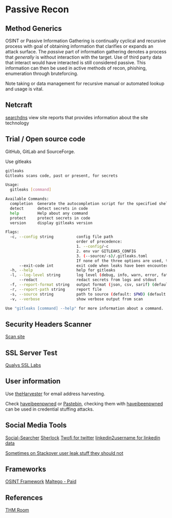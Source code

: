 # Passive Recon

## Method Generics

OSINT or Passive Information Gathering is continually cyclical and recursive process with goal of obtaining information that clarifies or expands an attack surface. The *passive* part of information gathering denotes a process that *generally*  is without interaction with the target. Use of third party data that interact would have interacted is still considered passive. This information can then be used in active methods of recon, phishing, enumeration through bruteforcing.

Note taking or data management for recursive manual or automated lookup and usage is vital.

## Netcraft
[searchdns](https://searchdns.netcraft.com) view site reports that provides information about the site technology

## Trial / Open source code 
GitHub, GitLab and SourceForge.

Use gitleaks
```bash
gitleaks                                                                                                                                      
Gitleaks scans code, past or present, for secrets

Usage:
  gitleaks [command]

Available Commands:
  completion  Generate the autocompletion script for the specified shell
  detect      detect secrets in code
  help        Help about any command
  protect     protect secrets in code
  version     display gitleaks version

Flags:
  -c, --config string          config file path
                               order of precedence: 
                               1. --config/-c 
                               2. env var GITLEAKS_CONFIG
                               3. (--source/-s)/.gitleaks.toml
                               If none of the three options are used, then gitleaks will use the default config
      --exit-code int          exit code when leaks have been encountered (default 1)
  -h, --help                   help for gitleaks
  -l, --log-level string       log level (debug, info, warn, error, fatal) (default "info")
      --redact                 redact secrets from logs and stdout
  -f, --report-format string   output format (json, csv, sarif) (default "json")
  -r, --report-path string     report file
  -s, --source string          path to source (default: $PWD) (default ".")
  -v, --verbose                show verbose output from scan

Use "gitleaks [command] --help" for more information about a command.
```

## Security Headers Scanner
[Scan site](https://securityheaders.com/)

## SSL Server Test
[Qualys SSL Labs](https://www.ssllabs.com/ssltest/)

## User information
Use [theHarvester](Recon/Passive-Information-Gathering/theHarvester/theHarvester) for email address harvesting.

Check [haveibeenpwned](https://haveibeenpwned.com/PwnedWebsites) or [Pastebin](https://pastebin.com), checking them with [haveibeenpwned](https://haveibeenpwned.com/PwnedWebsites) can be used in credential stuffing attacks.

## Social Media Tools
[Social-Searcher](https://www.social-searcher.com/)
[Sherlock](https://github.com/sherlock-project/sherlock)
[Twofi for twitter](https://digi.ninja/projects/twofi.php)
[linkedin2username for linkedin data](https://github.com/initstring/linkedin2username)

[Sometimes on Stackover user leak stuff they should not](https://stackoverflow.com/)

## Frameworks

[OSINT Framework](https://osintframework.com/)
[Maltego - Paid](https://www.paterva.com/buy/maltego-clients.php)

## References

[THM Room]()